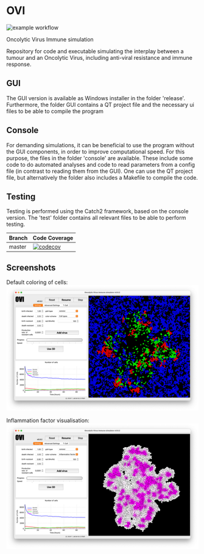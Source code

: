 # OVI 
![example workflow](https://github.com/rugtres/OVI/actions/workflows/build.yml/badge.svg)

Oncolytic Virus Immune simulation

Repository for code and executable simulating the interplay between a tumour and an Oncolytic Virus, including anti-viral resistance and immune response.

## GUI

The GUI version is available as Windows installer in the folder 'release'. Furthermore, the folder GUI contains a QT project file and the necessary ui files to be able to compile the program

## Console

For demanding simulations, it can be beneficial to use the program without the GUI components, in order to improve computational speed. For this purpose, the files in the folder 'console' are available. These include some code to do automated analyses and code to read parameters from a config file (in contrast to reading them from the GUI). One can use the QT project file, but alternatively the folder also includes a Makefile to compile the code. 

## Testing

Testing is performed using the Catch2 framework, based on the console version. The 'test' folder contains all relevant files to be able to perform testing. 

Branch|Code Coverage
---|---
master|[![codecov](https://codecov.io/gh/rugtres/OVI/branch/main/graph/badge.svg)](https://codecov.io/gh/rugtres/OVI)

## Screenshots

Default coloring of cells:
![](https://github.com/rugtres/OVI/blob/main/Screenshots/GUI.png)

Inflammation factor visualisation:
![](https://github.com/rugtres/OVI/blob/main/Screenshots/Inflammation_factor.png)


